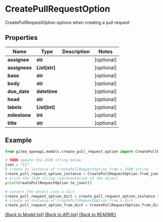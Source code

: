 # CreatePullRequestOption

CreatePullRequestOption options when creating a pull request

## Properties

Name | Type | Description | Notes
------------ | ------------- | ------------- | -------------
**assignee** | **str** |  | [optional] 
**assignees** | **List[str]** |  | [optional] 
**base** | **str** |  | [optional] 
**body** | **str** |  | [optional] 
**due_date** | **datetime** |  | [optional] 
**head** | **str** |  | [optional] 
**labels** | **List[int]** |  | [optional] 
**milestone** | **int** |  | [optional] 
**title** | **str** |  | [optional] 

## Example

```python
from gitea_openapi.models.create_pull_request_option import CreatePullRequestOption

# TODO update the JSON string below
json = "{}"
# create an instance of CreatePullRequestOption from a JSON string
create_pull_request_option_instance = CreatePullRequestOption.from_json(json)
# print the JSON string representation of the object
print(CreatePullRequestOption.to_json())

# convert the object into a dict
create_pull_request_option_dict = create_pull_request_option_instance.to_dict()
# create an instance of CreatePullRequestOption from a dict
create_pull_request_option_from_dict = CreatePullRequestOption.from_dict(create_pull_request_option_dict)
```
[[Back to Model list]](../README.md#documentation-for-models) [[Back to API list]](../README.md#documentation-for-api-endpoints) [[Back to README]](../README.md)



